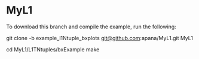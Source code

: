 MyL1
====

To download this branch and compile the example, run the following:

git clone -b example_l1Ntuple_bxplots git@github.com:apana/MyL1.git MyL1

cd MyL1/L1TNtuples/bxExample
make
